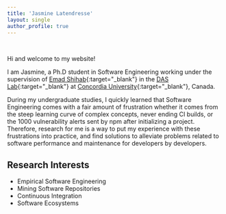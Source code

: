 ```yaml
---
title: 'Jasmine Latendresse'
layout: single
author_profile: true
---
```


<br>

Hi and welcome to my website!

I am Jasmine, a Ph.D student in Software Engineering working under the supervision of [Emad Shihab](http://das.encs.concordia.ca/members/emad-shihab/){:target="_blank"} in the [DAS Lab](http://das.encs.concordia.ca/){:target="_blank"} at [Concordia University](https://www.concordia.ca/){:target="_blank"}, Canada. 

During my undergraduate studies, I quickly learned that Software Engineering comes with a fair amount of frustration whether it comes from the steep learning curve of complex concepts, never ending CI builds, or the 1000 vulnerability alerts sent by npm after initializing a project. Therefore, research for me is a way to put my experience with these frustrations into practice, and find solutions to alleviate problems related to software performance and maintenance for developers by developers. 

## Research Interests

- Empirical Software Engineering
- Mining Software Repositories
- Continuous Integration
- Software Ecosystems
